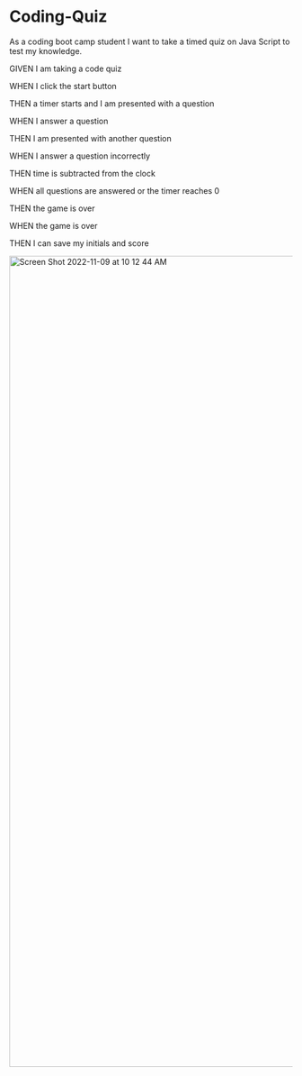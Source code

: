 # Coding-Quiz
As a coding boot camp student I want to take a timed quiz on Java Script to test my knowledge.

GIVEN I am taking a code quiz

WHEN I click the start button

THEN a timer starts and I am presented with a question

WHEN I answer a question

THEN I am presented with another question

WHEN I answer a question incorrectly

THEN time is subtracted from the clock

WHEN all questions are answered or the timer reaches 0

THEN the game is over

WHEN the game is over

THEN I can save my initials and score

<img width="1440" alt="Screen Shot 2022-11-09 at 10 12 44 AM" src="https://user-images.githubusercontent.com/61368028/200908658-813614f5-b7e5-4a16-bd09-14d5428fd298.png">
